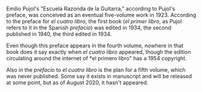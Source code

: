 Emilio Pujol's "Escuela Razonda de la Guitarra," according to Pujol's preface, was conceived as an eventual five-volume work in 1923. According to the preface for *el cuatro libro*, the first book (*el primer libro*, as Pujol refers to it in the Spanish *prefacio*) was edited in 1934, the second published in 1940, the third edited in 1934.

Even though this preface appears in the fourth volume, nowhere in that book does it say exactly when *el cuatro libro* appeared, though the edition circulating around the internet of *el primero libro" has a 1954 copyright.

Also in the *prefacio* to *el cuatro libro* is the plan for a fifth volume, which was never published. Some say it exists in manuscript and will be released at some point, but as of August 2020, it hasn't appeared.
